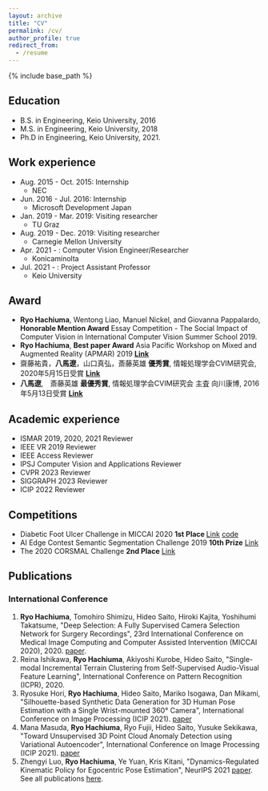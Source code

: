 ```yaml
---
layout: archive
title: "CV"
permalink: /cv/
author_profile: true
redirect_from:
  - /resume
---
```


{% include base_path %}

## Education
- B.S. in Engineering, Keio University, 2016
- M.S. in Engineering, Keio University, 2018
- Ph.D in Engineering, Keio University, 2021.

## Work experience
* Aug. 2015 - Oct. 2015: Internship
  * NEC
* Jun. 2016 - Jul. 2016: Internship
  * Microsoft Development Japan
* Jan. 2019 - Mar. 2019: Visiting researcher
  * TU Graz
* Aug. 2019 - Dec. 2019: Visiting researcher
  * Carnegie Mellon University
* Apr. 2021 - : Computer Vision Engineer/Researcher
  * Konicaminolta
* Jul. 2021 - : Project Assistant Professor
  * Keio University

## Award
- **Ryo Hachiuma**, Wentong Liao, Manuel Nickel, and Giovanna Pappalardo, <b>Honorable Mention Award</b> Essay Competition - The Social Impact of Computer Vision in International Computer Vision Summer School 2019.
- **Ryo Hachiuma**, <b>Best paper Award</b> Asia Pacific Workshop on Mixed and Augmented Reality (APMAR) 2019 [<b>Link</b>](http://sigmr.vrsj.org/apmar2019/award/)
- 齋藤祐貴，**八馬遼**，山口真弘，斎藤英雄 <b>優秀賞</b>, 情報処理学会CVIM研究会, 2020年5月15日受賞 [<b>Link</b>](http://cvim.ipsj.or.jp/index.php?id=award_winner#2020)
- **八馬遼**,　斎藤英雄 <b>最優秀賞</b>, 情報処理学会CVIM研究会 主査 向川康博, 2016年5月13日受賞 [<b>Link</b>](http://cvim.ipsj.or.jp/index.php?id=award_winner#2016)


## Academic experience
- ISMAR 2019, 2020, 2021 Reviewer
- IEEE VR 2019 Reviewer
- IEEE Access Reviewer
- IPSJ Computer Vision and Applications Reviewer
- CVPR 2023 Reviewer
- SIGGRAPH 2023 Reviewer
- ICIP 2022 Reviewer


## Competitions
- Diabetic Foot Ulcer Challenge in MICCAI 2020 <b>1st Place </b> [Link](https://dfu-challenge.github.io/) [code](https://github.com/ryohachiuma/DFU-challenge)
- AI Edge Contest Semantic Segmentation Challenge 2019 <b>10th Prize</b> [Link](https://www.meti.go.jp/english/press/2018/1112_001.html)
- The 2020 CORSMAL Challenge <b>2nd Place</b> [Link](https://corsmal.eecs.qmul.ac.uk/ICPR2020challenge.html)

## Publications
### International Conference
1. **Ryo Hachiuma**, Tomohiro Shimizu, Hideo Saito, Hiroki Kajita, Yoshihumi Takatsume, "Deep Selection: A Fully Supervised Camera Selection Network for Surgery Recordings", 23rd International Conference on Medical Image Computing and Computer Assisted Intervention (MICCAI 2020), 2020. [paper](https://link.springer.com/chapter/10.1007/978-3-030-59716-0_40).
2. Reina Ishikawa, **Ryo Hachiuma**, Akiyoshi Kurobe, Hideo Saito, "Single-modal Incremental Terrain Clustering from Self-Supervised Audio-Visual Feature Learning", International Conference on Pattern Recognition (ICPR), 2020.
3. Ryosuke Hori, **Ryo Hachiuma**, Hideo Saito, Mariko Isogawa, Dan Mikami, "Silhouette-based Synthetic Data Generation for 3D Human Pose Estimation with a Single Wrist-mounted 360° Camera", International Conference on Image Processing (ICIP 2021). [paper](https://ieeexplore.ieee.org/abstract/document/9506043)
4. Mana Masuda, **Ryo Hachiuma**, Ryo Fujii, Hideo Saito, Yusuke Sekikawa, "Toward Unsupervised 3D Point Cloud Anomaly Detection using Variational Autoencoder", International Conference on Image Processing (ICIP 2021). [paper](https://ieeexplore.ieee.org/abstract/document/9506795)
5. Zhengyi Luo, **Ryo Hachiuma**, Ye Yuan, Kris Kitani, "Dynamics-Regulated Kinematic Policy for Egocentric Pose Estimation", NeurIPS 2021 [paper](https://arxiv.org/abs/2106.05969).
See all publications [here](/publications/).
